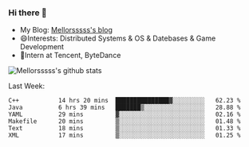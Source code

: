 ### Hi there 👋

- My Blog: [Mellorsssss's blog](https://mellorsssss.com/)
- 😄Interests: Distributed Systems & OS & Datebases & Game Development
- 🤔Intern at Tencent, ByteDance


![Mellorsssss's github stats](https://github-readme-stats.vercel.app/api?username=Mellorsssss&show_icons=true&theme=radical)

<!-- ![Top Langs](https://github-readme-stats.vercel.app/api/top-langs/?username=anuraghazra&hide=javascript,html,typescript,css,glsl) -->

<!--
**Mellorsssss/Mellorsssss** is a ✨ _special_ ✨ repository because its `README.md` (this file) appears on your GitHub profile.

Here are some ideas to get you started:

- 🔭 I’m currently working on ...
- 🌱 I’m currently learning ...
- 👯 I’m looking to collaborate on ...
- 🤔 I’m looking for help with ...
- 💬 Ask me about ...
- 📫 How to reach me: ...
- 😄 Pronouns: ...
- ⚡ Fun fact: ...
-->

Last Week:
<!--START_SECTION:waka-->

```text
C++           14 hrs 20 mins  ███████████████▓░░░░░░░░░   62.23 %
Java          6 hrs 39 mins   ███████▒░░░░░░░░░░░░░░░░░   28.88 %
YAML          29 mins         ▓░░░░░░░░░░░░░░░░░░░░░░░░   02.16 %
Makefile      20 mins         ▒░░░░░░░░░░░░░░░░░░░░░░░░   01.48 %
Text          18 mins         ▒░░░░░░░░░░░░░░░░░░░░░░░░   01.33 %
XML           17 mins         ▒░░░░░░░░░░░░░░░░░░░░░░░░   01.25 %
```

<!--END_SECTION:waka-->
